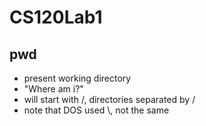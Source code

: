 # CS120Lab1
## pwd
 * present working directory
 * "Where am i?"
 * will start with /, directories separated by /
 * note that DOS used \\, not the same

